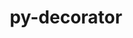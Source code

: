 ---
title: "py-decorator"
layout: cache
categories: [package, v0.22.0]
meta: {"versions": ["5.1.1"], "compilers": ["gcc@=11.1.0", "gcc@=11.4.0", "gcc@=9.4.0", "oneapi@=2024.0.0"], "oss": ["ubuntu20.04", "ubuntu22.04"], "platforms": ["linux"], "targets": ["neoverse_v1", "neoverse_v2", "ppc64le", "x86_64_v3"], "stacks": ["data-vis-sdk", "e4s", "e4s-neoverse-v2", "e4s-neoverse_v1", "e4s-oneapi", "e4s-power", "ml-linux-x86_64-cpu", "ml-linux-x86_64-cuda", "root"], "num_specs": 9, "num_specs_by_stack": {"root": 9, "e4s-power": 1, "data-vis-sdk": 2, "e4s-neoverse_v1": 1, "e4s-neoverse-v2": 1, "e4s": 2, "ml-linux-x86_64-cuda": 1, "ml-linux-x86_64-cpu": 1, "e4s-oneapi": 1}}
spec_details: [{"hash": "cu6syqn57ojuggic7ircnavtx5fqgtgu", "compiler": "gcc@=9.4.0", "versions": ["5.1.1"], "os": "ubuntu20.04", "platform": "linux", "target": "ppc64le", "variants": ["build_system=python_pip"], "stacks": ["root", "e4s-power"], "size": "-", "tarball": "https://binaries.spack.io/releases/v0.22.0/build_cache/linux-ubuntu20.04-ppc64le/gcc-9.4.0/py-decorator-5.1.1/linux-ubuntu20.04-ppc64le-gcc-9.4.0-py-decorator-5.1.1-cu6syqn57ojuggic7ircnavtx5fqgtgu.spack"}, {"hash": "66dviltybycgig5rso3irwyxxt6gfpmf", "compiler": "gcc@=11.1.0", "versions": ["5.1.1"], "os": "ubuntu20.04", "platform": "linux", "target": "x86_64_v3", "variants": ["build_system=python_pip"], "stacks": ["root", "data-vis-sdk"], "size": "-", "tarball": "https://binaries.spack.io/releases/v0.22.0/build_cache/linux-ubuntu20.04-x86_64_v3/gcc-11.1.0/py-decorator-5.1.1/linux-ubuntu20.04-x86_64_v3-gcc-11.1.0-py-decorator-5.1.1-66dviltybycgig5rso3irwyxxt6gfpmf.spack"}, {"hash": "syxn3effz2vp22fwnjbhtxvi3hkgio63", "compiler": "gcc@=11.1.0", "versions": ["5.1.1"], "os": "ubuntu20.04", "platform": "linux", "target": "x86_64_v3", "variants": ["build_system=python_pip"], "stacks": ["root", "data-vis-sdk"], "size": "-", "tarball": "https://binaries.spack.io/releases/v0.22.0/build_cache/linux-ubuntu20.04-x86_64_v3/gcc-11.1.0/py-decorator-5.1.1/linux-ubuntu20.04-x86_64_v3-gcc-11.1.0-py-decorator-5.1.1-syxn3effz2vp22fwnjbhtxvi3hkgio63.spack"}, {"hash": "bm5kpx3wii3dejswbxl57na6dzb7kolr", "compiler": "gcc@=11.4.0", "versions": ["5.1.1"], "os": "ubuntu22.04", "platform": "linux", "target": "neoverse_v1", "variants": ["build_system=python_pip"], "stacks": ["root", "e4s-neoverse_v1"], "size": "-", "tarball": "https://binaries.spack.io/releases/v0.22.0/build_cache/linux-ubuntu22.04-neoverse_v1/gcc-11.4.0/py-decorator-5.1.1/linux-ubuntu22.04-neoverse_v1-gcc-11.4.0-py-decorator-5.1.1-bm5kpx3wii3dejswbxl57na6dzb7kolr.spack"}, {"hash": "57d4epjthkbo6ym2amphttitqnvemt3q", "compiler": "gcc@=11.4.0", "versions": ["5.1.1"], "os": "ubuntu22.04", "platform": "linux", "target": "neoverse_v2", "variants": ["build_system=python_pip"], "stacks": ["root", "e4s-neoverse-v2"], "size": "-", "tarball": "https://binaries.spack.io/releases/v0.22.0/build_cache/linux-ubuntu22.04-neoverse_v2/gcc-11.4.0/py-decorator-5.1.1/linux-ubuntu22.04-neoverse_v2-gcc-11.4.0-py-decorator-5.1.1-57d4epjthkbo6ym2amphttitqnvemt3q.spack"}, {"hash": "4humtwketosiiv7e456tevxjdc4i2ft7", "compiler": "gcc@=11.4.0", "versions": ["5.1.1"], "os": "ubuntu22.04", "platform": "linux", "target": "x86_64_v3", "variants": ["build_system=python_pip"], "stacks": ["e4s", "root"], "size": "-", "tarball": "https://binaries.spack.io/releases/v0.22.0/build_cache/linux-ubuntu22.04-x86_64_v3/gcc-11.4.0/py-decorator-5.1.1/linux-ubuntu22.04-x86_64_v3-gcc-11.4.0-py-decorator-5.1.1-4humtwketosiiv7e456tevxjdc4i2ft7.spack"}, {"hash": "akk34pf7qegf2k7avdnk54ckyopciarc", "compiler": "gcc@=11.4.0", "versions": ["5.1.1"], "os": "ubuntu22.04", "platform": "linux", "target": "x86_64_v3", "variants": ["build_system=python_pip"], "stacks": ["e4s", "root"], "size": "-", "tarball": "https://binaries.spack.io/releases/v0.22.0/build_cache/linux-ubuntu22.04-x86_64_v3/gcc-11.4.0/py-decorator-5.1.1/linux-ubuntu22.04-x86_64_v3-gcc-11.4.0-py-decorator-5.1.1-akk34pf7qegf2k7avdnk54ckyopciarc.spack"}, {"hash": "oucw2tyety4lpb4ygzl6al4lbn2dra4o", "compiler": "gcc@=11.4.0", "versions": ["5.1.1"], "os": "ubuntu22.04", "platform": "linux", "target": "x86_64_v3", "variants": ["build_system=python_pip"], "stacks": ["root", "ml-linux-x86_64-cuda", "ml-linux-x86_64-cpu"], "size": "-", "tarball": "https://binaries.spack.io/releases/v0.22.0/build_cache/linux-ubuntu22.04-x86_64_v3/gcc-11.4.0/py-decorator-5.1.1/linux-ubuntu22.04-x86_64_v3-gcc-11.4.0-py-decorator-5.1.1-oucw2tyety4lpb4ygzl6al4lbn2dra4o.spack"}, {"hash": "2igu7gcoipe2yvtfwtcrrkv2zgk3sjwl", "compiler": "oneapi@=2024.0.0", "versions": ["5.1.1"], "os": "ubuntu22.04", "platform": "linux", "target": "x86_64_v3", "variants": ["build_system=python_pip"], "stacks": ["root", "e4s-oneapi"], "size": "-", "tarball": "https://binaries.spack.io/releases/v0.22.0/build_cache/linux-ubuntu22.04-x86_64_v3/oneapi-2024.0.0/py-decorator-5.1.1/linux-ubuntu22.04-x86_64_v3-oneapi-2024.0.0-py-decorator-5.1.1-2igu7gcoipe2yvtfwtcrrkv2zgk3sjwl.spack"}]
---